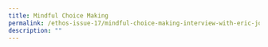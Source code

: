 ```yaml
---
title: Mindful Choice Making
permalink: /ethos-issue-17/mindful-choice-making-interview-with-eric-johnson/
description: ""
---
```


